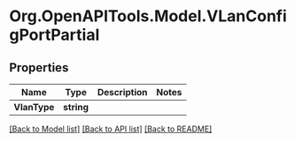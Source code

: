 
# Org.OpenAPITools.Model.VLanConfigPortPartial

## Properties

Name | Type | Description | Notes
------------ | ------------- | ------------- | -------------
**VlanType** | **string** |  | 

[[Back to Model list]](../README.md#documentation-for-models)
[[Back to API list]](../README.md#documentation-for-api-endpoints)
[[Back to README]](../README.md)

